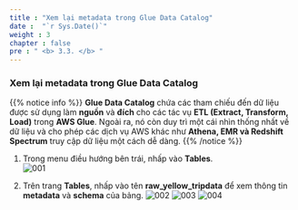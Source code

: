 ```yaml
---
title : "Xem lại metadata trong Glue Data Catalog"
date :  "`r Sys.Date()`" 
weight : 3
chapter : false
pre : " <b> 3.3. </b> "
---
```


### Xem lại metadata trong Glue Data Catalog

{{% notice info %}}
**Glue Data Catalog** chứa các tham chiếu đến dữ liệu được sử dụng làm **nguồn** và **đích** cho các tác vụ **ETL (Extract, Transform, Load)** trong **AWS Glue**. Ngoài ra, nó còn duy trì một cái nhìn thống nhất về dữ liệu và cho phép các dịch vụ AWS khác như **Athena, EMR và Redshift Spectrum** truy cập dữ liệu một cách dễ dàng.
{{% /notice %}}

1. Trong menu điều hướng bên trái, nhấp vào **Tables**.  
![001](../../../images/3.discovering-cataloging/3.3/001.png)

2. Trên trang **Tables**, nhấp vào tên **raw_yellow_tripdata** để xem thông tin **metadata** và **schema** của bảng.
![002](../../../images/3.discovering-cataloging/3.3/002.png)
![003](../../../images/3.discovering-cataloging/3.3/003.png)
![004](../../../images/3.discovering-cataloging/3.3/004.png)